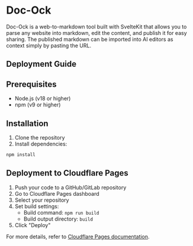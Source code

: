 # Doc-Ock

Doc-Ock is a web-to-markdown tool built with SvelteKit that allows you to parse any website into markdown, edit the content, and publish it for easy sharing. The published markdown can be imported into AI editors as context simply by pasting the URL.

## Deployment Guide

## Prerequisites

- Node.js (v18 or higher)
- npm (v9 or higher)

## Installation

1. Clone the repository
2. Install dependencies:

```bash
npm install
```

## Deployment to Cloudflare Pages

1. Push your code to a GitHub/GitLab repository
2. Go to Cloudflare Pages dashboard
3. Select your repository
4. Set build settings:
   - Build command: `npm run build`
   - Build output directory: `build`
5. Click "Deploy"

For more details, refer to [Cloudflare Pages documentation](https://developers.cloudflare.com/pages/framework-guides/sveltekit/).
